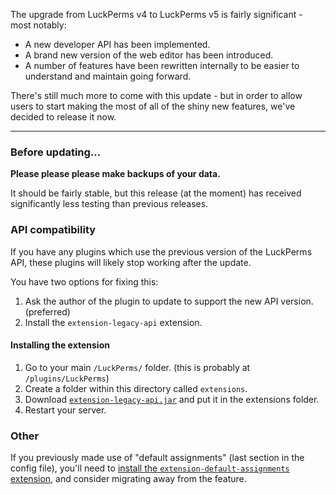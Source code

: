 The upgrade from LuckPerms v4 to LuckPerms v5 is fairly significant - most notably:

* A new developer API has been implemented.
* A brand new version of the web editor has been introduced.
* A number of features have been rewritten internally to be easier to understand and maintain going forward.

There's still much more to come with this update - but in order to allow users to start making the most of all of the shiny new features, we've decided to release it now.

___

### Before updating...
**Please please please make backups of your data.**

It should be fairly stable, but this release (at the moment) has received significantly less testing than previous releases.

### API compatibility

If you have any plugins which use the previous version of the LuckPerms API, these plugins will likely stop working after the update.

You have two options for fixing this:

1. Ask the author of the plugin to update to support the new API version. (preferred)
2. Install the `extension-legacy-api` extension.

#### Installing the extension
1. Go to your main `/LuckPerms/` folder. (this is probably at `/plugins/LuckPerms`)
2. Create a folder within this directory called `extensions`.
3. Download [`extension-legacy-api.jar`](https://ci.lucko.me/job/extension-legacy-api/lastSuccessfulBuild/artifact/build/libs/extension-legacy-api-1.0.0.jar) and put it in the extensions folder.
4. Restart your server.

### Other

If you previously made use of "default assignments" (last section in the config file), you'll need to [install the `extension-default-assignments` extension](Extensions), and consider migrating away from the feature.
